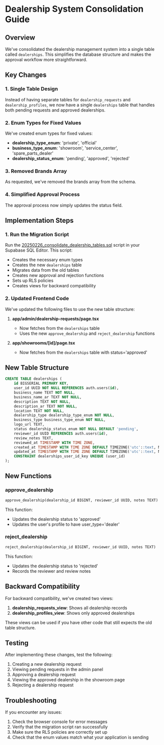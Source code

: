# Dealership System Consolidation Guide

## Overview

We've consolidated the dealership management system into a single table called `dealerships`. This simplifies the database structure and makes the approval workflow more straightforward.

## Key Changes

### 1. Single Table Design

Instead of having separate tables for `dealership_requests` and `dealership_profiles`, we now have a single `dealerships` table that handles both pending requests and approved dealerships.

### 2. Enum Types for Fixed Values

We've created enum types for fixed values:

- **dealership_type_enum**: 'private', 'official'
- **business_type_enum**: 'showroom', 'service_center', 'spare_parts_dealer'
- **dealership_status_enum**: 'pending', 'approved', 'rejected'

### 3. Removed Brands Array

As requested, we've removed the brands array from the schema.

### 4. Simplified Approval Process

The approval process now simply updates the status field.

## Implementation Steps

### 1. Run the Migration Script

Run the [20250226_consolidate_dealership_tables.sql](cci:7://file:///d:/Duda%20Files/Mawater974.com/Codes/Mawater974%20%283%29/supabase/migrations/20250226_consolidate_dealership_tables.sql:0:0-0:0) script in your Supabase SQL Editor. This script:

- Creates the necessary enum types
- Creates the new `dealerships` table
- Migrates data from the old tables
- Creates new approval and rejection functions
- Sets up RLS policies
- Creates views for backward compatibility

### 2. Updated Frontend Code

We've updated the following files to use the new table structure:

1. **app/admin/dealership-requests/page.tsx**
   - Now fetches from the `dealerships` table
   - Uses the new `approve_dealership` and `reject_dealership` functions

2. **app/showrooms/[id]/page.tsx**
   - Now fetches from the `dealerships` table with status='approved'

## New Table Structure

```sql
CREATE TABLE dealerships (
    id BIGSERIAL PRIMARY KEY,
    user_id UUID NOT NULL REFERENCES auth.users(id),
    business_name TEXT NOT NULL,
    business_name_ar TEXT NOT NULL,
    description TEXT NOT NULL,
    description_ar TEXT NOT NULL,
    location TEXT NOT NULL,
    dealership_type dealership_type_enum NOT NULL,
    business_type business_type_enum NOT NULL,
    logo_url TEXT,
    status dealership_status_enum NOT NULL DEFAULT 'pending',
    reviewer_id UUID REFERENCES auth.users(id),
    review_notes TEXT,
    reviewed_at TIMESTAMP WITH TIME ZONE,
    created_at TIMESTAMP WITH TIME ZONE DEFAULT TIMEZONE('utc'::text, NOW()),
    updated_at TIMESTAMP WITH TIME ZONE DEFAULT TIMEZONE('utc'::text, NOW()),
    CONSTRAINT dealerships_user_id_key UNIQUE (user_id)
);
```

## New Functions

### approve_dealership

```sql
approve_dealership(dealership_id BIGINT, reviewer_id UUID, notes TEXT)
```

This function:
- Updates the dealership status to 'approved'
- Updates the user's profile to have user_type='dealer'

### reject_dealership

```sql
reject_dealership(dealership_id BIGINT, reviewer_id UUID, notes TEXT)
```

This function:
- Updates the dealership status to 'rejected'
- Records the reviewer and review notes

## Backward Compatibility

For backward compatibility, we've created two views:

1. **dealership_requests_view**: Shows all dealership records
2. **dealership_profiles_view**: Shows only approved dealerships

These views can be used if you have other code that still expects the old table structure.

## Testing

After implementing these changes, test the following:

1. Creating a new dealership request
2. Viewing pending requests in the admin panel
3. Approving a dealership request
4. Viewing the approved dealership in the showroom page
5. Rejecting a dealership request

## Troubleshooting

If you encounter any issues:

1. Check the browser console for error messages
2. Verify that the migration script ran successfully
3. Make sure the RLS policies are correctly set up
4. Check that the enum values match what your application is sending
